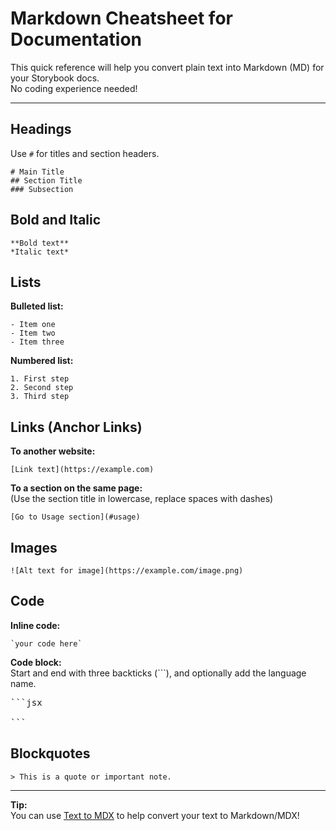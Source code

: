 # Markdown Cheatsheet for Documentation

This quick reference will help you convert plain text into Markdown (MD) for your Storybook docs.  
No coding experience needed!

---

## Headings

Use `#` for titles and section headers.

```
# Main Title
## Section Title
### Subsection
```

## Bold and Italic

```
**Bold text**
*Italic text*
```

## Lists

**Bulleted list:**
```
- Item one
- Item two
- Item three
```

**Numbered list:**
```
1. First step
2. Second step
3. Third step
```

## Links (Anchor Links)

**To another website:**
```
[Link text](https://example.com)
```

**To a section on the same page:**  
(Use the section title in lowercase, replace spaces with dashes)
```
[Go to Usage section](#usage)
```

## Images

```
![Alt text for image](https://example.com/image.png)
```

## Code

**Inline code:**  
```
`your code here`
```

**Code block:**  
Start and end with three backticks (\`\`\`), and optionally add the language name.

<pre>
```jsx
<MyComponent prop="value" />
```
</pre>

## Blockquotes

```
> This is a quote or important note.
```

---

**Tip:**  
You can use [Text to MDX](https://www.text2mdx.com/) to help convert your text to Markdown/MDX!